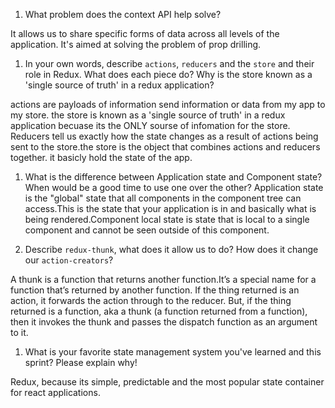 1. What problem does the context API help solve?

It allows us to share specific forms of data across all levels of the application. It's aimed at solving the problem of prop drilling.

1. In your own words, describe `actions`, `reducers` and the `store` and their role in Redux. What does each piece do? Why is the store known as a 'single source of truth' in a redux application?

actions are payloads of information send information or data from my app to my store. the store is known as a 'single source of truth' in a redux application becuase its the ONLY sourse of infomation for the store. 
Reducers tell us exactly how the state changes as a result of actions being sent to the store.the store is the object that combines actions and reducers together. it basicly hold the state of the app. 


1. What is the difference between Application state and Component state? When would be a good time to use one over the other?
Application state is the "global" state that all components in the component tree can access.This is the state that your application is in and basically what is being rendered.Component local state is state that is local to a single component and cannot be seen outside of this component. 

1. Describe `redux-thunk`, what does it allow us to do? How does it change our `action-creators`?

A thunk is a function that returns another function.It’s a special name for a function that’s returned by another function. If the thing returned is an action, it forwards the action through to the reducer. But, if the thing returned is a function, aka a thunk (a function returned from a function), then it invokes the thunk and passes the dispatch function as an argument to it.

1. What is your favorite state management system you've learned and this sprint? Please explain why!

Redux, because its simple, predictable and the most popular state container for react applications.